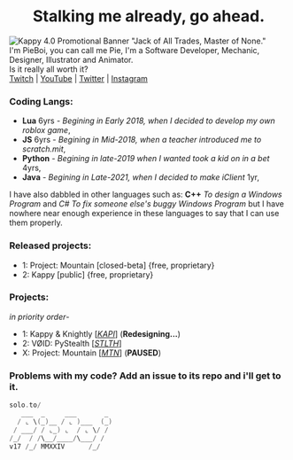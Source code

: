 <div align="center">
<h1> Stalking me already, go ahead. </h1>
</div>

![Kappy 4.0 Promotional Banner](https://github.com/piieboi/piieboi/blob/main/assets/KappyBannerPNG.png)
"Jack of All Trades, Master of None."  
I'm PieBoi, you can call me Pie, I'm a Software Developer, Mechanic, Designer, Illustrator and Animator.  
Is it really all worth it?  
[Twitch](https://www.twitch.tv/piieboi) | [YouTube](https://youtube.com/@pieboi) | [Twitter](https://twitter.com/pieboi_) | [Instagram](https://instagram.com/piieboi)

### Coding Langs:
- **Lua** 6yrs - *Begining in Early 2018, when I decided to develop my own roblox game*,
- **JS** 6yrs - *Begining in Mid-2018, when a teacher introduced me to scratch.mit*,
- **Python** - *Begining in late-2019 when I wanted took a kid on in a bet* 4yrs,
- **Java** - *Begining in Late-2021, when I decided to make iClient* 1yr,  

I have also dabbled in other languages such as: **C++** *To design a Windows Program* and *C#* *To fix someone else's buggy Windows Program* but I have nowhere near enough experience in these languages to say that I can use them properly.

### Released projects:
- 1: Project: Mountain [closed-beta] {free, proprietary}
- 2: Kappy [public] {free, proprietary}

### Projects:
*in priority order*- 
- 1: Kappy & Knightly [*[KAPI](https://piieboi.github.io/clumsy)*] (**Redesigning...**)
- 2: VØID: PyStealth [*[STLTH](https://piieboi.github.io/void/stlth)*]
- X: Project: Mountain [*[MTN](https://piieboi.github.io/mountain)*] (**PAUSED**)


### Problems with my code? Add an issue to its repo and i'll get to it.

```kotlin
solo.to/
   ___  _     ___       _ 
  / ⌞ \(_)__ / ⌞ )___  (_)
 / ___/ / ⌞_) ⌞  / ⌞ \/ / 
/_/  / /\__/____/\___/ /                         
v17 /_/ MMXXIV      /_/
```
